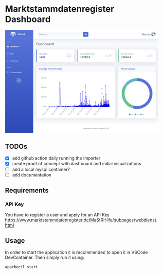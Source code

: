 # Marktstammdatenregister Dashboard

![Preview](https://raw.githubusercontent.com/norman27/marktstammdatenregister/main/docs/preview.png)

## TODOs
- [x] add github action daily running the importer
- [x] create proof of concept with dashboard and initial visualizations
- [ ] add a local mysql container?
- [ ] add documentation

## Requirements
### API Key
You have to register a user and apply for an API Key https://www.marktstammdatenregister.de/MaStRHilfe/subpages/webdienst.html

## Usage
In order to start the application it is recommended to open it in VSCode DevContainer. Then simply run it using:

```shell
apachectl start
```